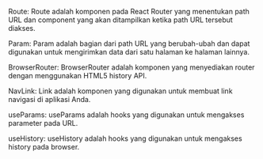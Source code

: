 Route: Route adalah komponen pada React Router yang menentukan path URL dan component yang akan ditampilkan ketika path URL tersebut diakses.

Param: Param adalah bagian dari path URL yang berubah-ubah dan dapat digunakan untuk mengirimkan data dari satu halaman ke halaman lainnya.

BrowserRouter: BrowserRouter adalah komponen yang menyediakan router dengan menggunakan HTML5 history API.

NavLink: Link adalah komponen yang digunakan untuk membuat link navigasi di aplikasi Anda.

useParams: useParams adalah hooks yang digunakan untuk mengakses parameter pada URL.

useHistory: useHistory adalah hooks yang digunakan untuk mengakses history pada browser.